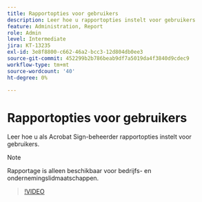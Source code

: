 ```yaml
---
title: Rapportopties voor gebruikers
description: Leer hoe u rapportopties instelt voor gebruikers
feature: Administration, Report
role: Admin
level: Intermediate
jira: KT-13235
exl-id: 3e8f8800-c662-46a2-bcc3-12d804db0ee3
source-git-commit: 452299b2b786beab9df7a5019da4f3840d9cdec9
workflow-type: tm+mt
source-wordcount: '40'
ht-degree: 0%

---
```


# Rapportopties voor gebruikers

Leer hoe u als Acrobat Sign-beheerder rapportopties instelt voor gebruikers.

>[!NOTE]
>
>Rapportage is alleen beschikbaar voor bedrijfs- en ondernemingslidmaatschappen.

>[!VIDEO](https://video.tv.adobe.com/v/3437150?quality=12&learn=on&hidetitle=true&captions=dut)
